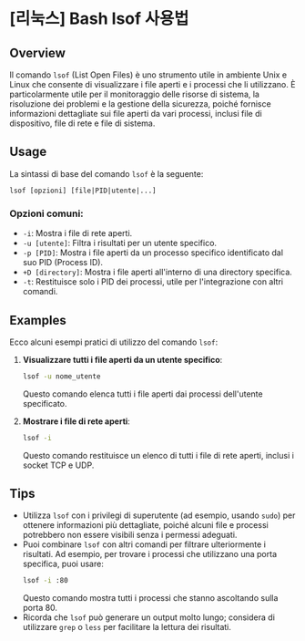 # [리눅스] Bash lsof 사용법

## Overview
Il comando `lsof` (List Open Files) è uno strumento utile in ambiente Unix e Linux che consente di visualizzare i file aperti e i processi che li utilizzano. È particolarmente utile per il monitoraggio delle risorse di sistema, la risoluzione dei problemi e la gestione della sicurezza, poiché fornisce informazioni dettagliate sui file aperti da vari processi, inclusi file di dispositivo, file di rete e file di sistema.

## Usage
La sintassi di base del comando `lsof` è la seguente:

```
lsof [opzioni] [file|PID|utente|...]
```

### Opzioni comuni:
- `-i`: Mostra i file di rete aperti.
- `-u [utente]`: Filtra i risultati per un utente specifico.
- `-p [PID]`: Mostra i file aperti da un processo specifico identificato dal suo PID (Process ID).
- `+D [directory]`: Mostra i file aperti all'interno di una directory specifica.
- `-t`: Restituisce solo i PID dei processi, utile per l'integrazione con altri comandi.

## Examples
Ecco alcuni esempi pratici di utilizzo del comando `lsof`:

1. **Visualizzare tutti i file aperti da un utente specifico**:
   ```bash
   lsof -u nome_utente
   ```
   Questo comando elenca tutti i file aperti dai processi dell'utente specificato.

2. **Mostrare i file di rete aperti**:
   ```bash
   lsof -i
   ```
   Questo comando restituisce un elenco di tutti i file di rete aperti, inclusi i socket TCP e UDP.

## Tips
- Utilizza `lsof` con i privilegi di superutente (ad esempio, usando `sudo`) per ottenere informazioni più dettagliate, poiché alcuni file e processi potrebbero non essere visibili senza i permessi adeguati.
- Puoi combinare `lsof` con altri comandi per filtrare ulteriormente i risultati. Ad esempio, per trovare i processi che utilizzano una porta specifica, puoi usare:
  ```bash
  lsof -i :80
  ```
  Questo comando mostra tutti i processi che stanno ascoltando sulla porta 80.
- Ricorda che `lsof` può generare un output molto lungo; considera di utilizzare `grep` o `less` per facilitare la lettura dei risultati.